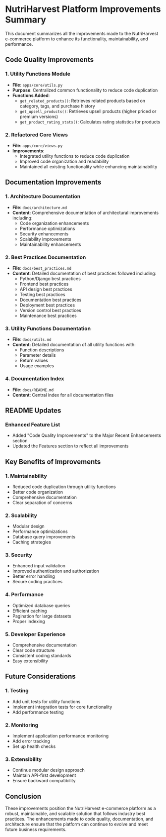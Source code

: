 # NutriHarvest Platform Improvements Summary

This document summarizes all the improvements made to the NutriHarvest e-commerce platform to enhance its functionality, maintainability, and performance.

## Code Quality Improvements

### 1. Utility Functions Module
- **File**: `apps/core/utils.py`
- **Purpose**: Centralized common functionality to reduce code duplication
- **Functions Added**:
  - `get_related_products()`: Retrieves related products based on category, tags, and purchase history
  - `get_upsell_products()`: Retrieves upsell products (higher priced or premium versions)
  - `get_product_rating_stats()`: Calculates rating statistics for products

### 2. Refactored Core Views
- **File**: `apps/core/views.py`
- **Improvements**:
  - Integrated utility functions to reduce code duplication
  - Improved code organization and readability
  - Maintained all existing functionality while enhancing maintainability

## Documentation Improvements

### 1. Architecture Documentation
- **File**: `docs/architecture.md`
- **Content**: Comprehensive documentation of architectural improvements including:
  - Code organization enhancements
  - Performance optimizations
  - Security enhancements
  - Scalability improvements
  - Maintainability enhancements

### 2. Best Practices Documentation
- **File**: `docs/best_practices.md`
- **Content**: Detailed documentation of best practices followed including:
  - Python/Django best practices
  - Frontend best practices
  - API design best practices
  - Testing best practices
  - Documentation best practices
  - Deployment best practices
  - Version control best practices
  - Maintenance best practices

### 3. Utility Functions Documentation
- **File**: `docs/utils.md`
- **Content**: Detailed documentation of all utility functions with:
  - Function descriptions
  - Parameter details
  - Return values
  - Usage examples

### 4. Documentation Index
- **File**: `docs/README.md`
- **Content**: Central index for all documentation files

## README Updates

### Enhanced Feature List
- Added "Code Quality Improvements" to the Major Recent Enhancements section
- Updated the Features section to reflect all improvements

## Key Benefits of Improvements

### 1. Maintainability
- Reduced code duplication through utility functions
- Better code organization
- Comprehensive documentation
- Clear separation of concerns

### 2. Scalability
- Modular design
- Performance optimizations
- Database query improvements
- Caching strategies

### 3. Security
- Enhanced input validation
- Improved authentication and authorization
- Better error handling
- Secure coding practices

### 4. Performance
- Optimized database queries
- Efficient caching
- Pagination for large datasets
- Proper indexing

### 5. Developer Experience
- Comprehensive documentation
- Clear code structure
- Consistent coding standards
- Easy extensibility

## Future Considerations

### 1. Testing
- Add unit tests for utility functions
- Implement integration tests for core functionality
- Add performance testing

### 2. Monitoring
- Implement application performance monitoring
- Add error tracking
- Set up health checks

### 3. Extensibility
- Continue modular design approach
- Maintain API-first development
- Ensure backward compatibility

## Conclusion

These improvements position the NutriHarvest e-commerce platform as a robust, maintainable, and scalable solution that follows industry best practices. The enhancements made to code quality, documentation, and architecture ensure that the platform can continue to evolve and meet future business requirements.